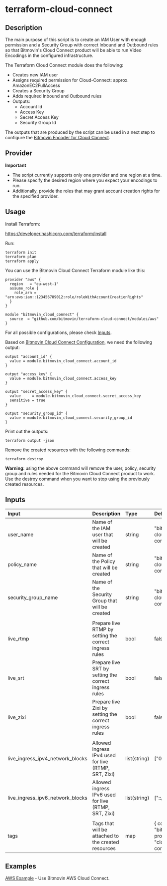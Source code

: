 # terraform-cloud-connect

## Description

The main purpose of this script is to create an IAM User with enough permission and a Security Group with correct Inbound and Outbound rules so that Bitmovin's Cloud Connect product will be able to run Video Encodings in the configured infrastructure.

The Terraform Cloud Connect module does the following:

- Creates new IAM user
- Assigns required permission for Cloud-Connect: approx. AmazonEC2FullAccess
- Creates a Security Group
- Adds required Inbound and Outbound rules
- Outputs:
    - Account Id
    - Access Key
    - Secret Access Key
    - Security Group Id

The outputs that are produced by the script can be used in a next step to configure the [Bitmovin Encoder for Cloud Connect](https://developer.bitmovin.com/encoding/docs/using-bitmovin-cloud-connect-with-aws#configure-your-bitmovin-account).

## Provider

**Important**
- The script currently supports only one provider and one region at a time. 
- Please specify the desired region where you expect your encodings to run. 
- Additionally, provide the roles that may grant account creation rights for the specified provider.

## Usage

Install Terraform: 

https://developer.hashicorp.com/terraform/install

Run:

````
terraform init
terraform plan
terraform apply
````

You can use the Bitmovin Cloud Connect Terraform module like this:

````
provider "aws" {
  region   = "eu-west-1"
  assume_role {
    role_arn = "arn:aws:iam::123456789012:role/roleWithAccountCreationRights"
  }
}

module "bitmovin_cloud_connect" {
  source  = "github.com/bitmovin/terraform-cloud-connect/modules/aws"
}
````

For all possible configurations, please check [Inputs](#inputs).

Based on [Bitmovin Cloud Connect Configuration](https://developer.bitmovin.com/encoding/docs/using-bitmovin-cloud-connect-with-aws#configure-your-bitmovin-account), we need the following output:

````
output "account_id" {
  value = module.bitmovin_cloud_connect.account_id
}

output "access_key" {
  value = module.bitmovin_cloud_connect.access_key
}

output "secret_access_key" {
  value     = module.bitmovin_cloud_connect.secret_access_key
  sensitive = true
}

output "security_group_id" {
  value = module.bitmovin_cloud_connect.security_group_id
}
````

Print out the outputs:

````
terraform output -json
````

Remove the created resources with the following commands:

````
terraform destroy
````

**Warning**: using the above command will remove the user, policy, security group and rules needed for the Bitmovin Cloud Connect product to work. Use the destroy command when you want to stop using the previously created resources.

## Inputs

| Input        | Description           | Type  | Default  |
| :------------|:----------------------|:------|:---------|
| user_name | Name of the IAM user that will be created | string | "bitmovin-cloud-connect"|
| policy_name | Name of the Policy that will be created | string | "bitmovin-cloud-connect"" |
| security_group_name | Name of the Security Group that will be created | string | "bitmovin-cloud-connect" |
| | | | |
| live_rtmp | Prepare live RTMP by setting the correct ingress rules | bool | false |
| live_srt | Prepare live SRT by setting the correct ingress rules | bool | false |
| live_zixi | Prepare live Zixi by setting the correct ingress rules | bool | false |
| | | | |
| live_ingress_ipv4_network_blocks | Allowed ingress IPv4 used for live (RTMP, SRT, Zixi) | list(string) | ["0.0.0.0/0"] |
| live_ingress_ipv6_network_blocks | Allowed ingress IPv6 used for live (RTMP, SRT, Zixi) | list(string) | ["::/0"] |
| | | | |
| tags | Tags that will be attached to the created resources | map | { company = "bitmovin", product = "cloud-connect" } |

## Examples

[AWS Example](https://github.com/bitmovin/terraform-cloud-connect/tree/main/examples/aws) - Use Bitmovin AWS Cloud Connect.
